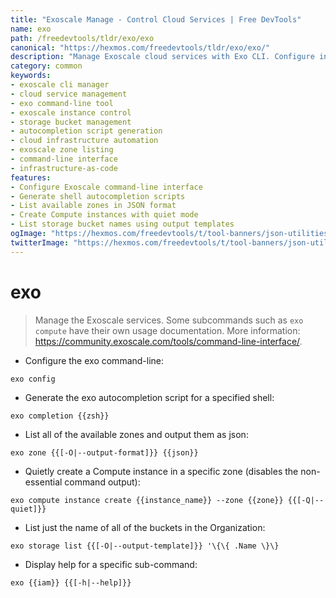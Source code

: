 ```yaml
---
title: "Exoscale Manage - Control Cloud Services | Free DevTools"
name: exo
path: /freedevtools/tldr/exo/exo
canonical: "https://hexmos.com/freedevtools/tldr/exo/exo/"
description: "Manage Exoscale cloud services with Exo CLI. Configure instances, manage storage, and generate autocompletion scripts with ease. Free online tool, no registration required."
category: common
keywords:
- exoscale cli manager
- cloud service management
- exo command-line tool
- exoscale instance control
- storage bucket management
- autocompletion script generation
- cloud infrastructure automation
- exoscale zone listing
- command-line interface
- infrastructure-as-code
features:
- Configure Exoscale command-line interface
- Generate shell autocompletion scripts
- List available zones in JSON format
- Create Compute instances with quiet mode
- List storage bucket names using output templates
ogImage: "https://hexmos.com/freedevtools/t/tool-banners/json-utilities-banner.png"
twitterImage: "https://hexmos.com/freedevtools/t/tool-banners/json-utilities-banner.png"
---
```


# exo

> Manage the Exoscale services.
> Some subcommands such as `exo compute` have their own usage documentation.
> More information: <https://community.exoscale.com/tools/command-line-interface/>.

- Configure the exo command-line:

`exo config`

- Generate the exo autocompletion script for a specified shell:

`exo completion {{zsh}}`

- List all of the available zones and output them as json:

`exo zone {{[-O|--output-format]}} {{json}}`

- Quietly create a Compute instance in a specific zone (disables the non-essential command output):

`exo compute instance create {{instance_name}} --zone {{zone}} {{[-Q|--quiet]}}`

- List just the name of all of the buckets in the Organization:

`exo storage list {{[-O|--output-template]}} '\{\{ .Name \}\}`

- Display help for a specific sub-command:

`exo {{iam}} {{[-h|--help]}}`
